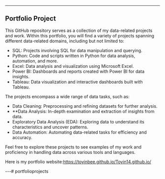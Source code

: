 
---

## Portfolio Project

This GitHub repository serves as a collection of my data-related projects and work. Within this portfolio, you will find a variety of projects spanning different data-related domains, including but not limited to:

- SQL: Projects involving SQL for data manipulation and querying.
- Python: Code and scripts written in Python for data analysis, automation, and more.
- Excel: Data analysis and visualization using Microsoft Excel.
- Power BI: Dashboards and reports created with Power BI for data insights.
- Tableau: Data visualization and interactive dashboards built with Tableau.

The projects encompass a wide range of data tasks, such as:

- Data Cleaning: Preprocessing and refining datasets for further analysis.
- **Data Analysis: In-depth examination and extraction of insights from data.
- Exploratory Data Analysis (EDA): Exploring data to understand its characteristics and uncover patterns.
- Data Automation: Automating data-related tasks for efficiency and accuracy.

Feel free to explore these projects to see examples of my work and proficiency in handling data across various tools and languages.

Here is my portfolio website:https://toyinbee.github.io/Toyin14.github.io/

---# portfolioprojects
